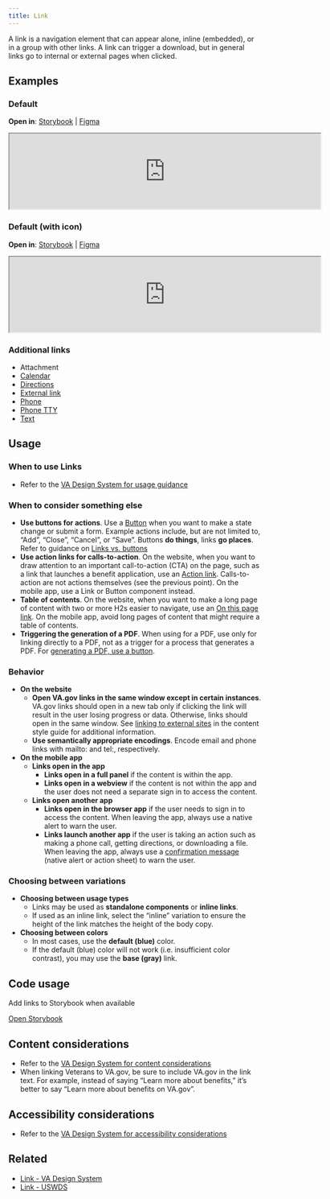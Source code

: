 ```yaml
---
title: Link
---
```


A link is a navigation element that can appear alone, inline (embedded), or in a group with other links. A link can trigger a download, but in general links go to internal or external pages when clicked.

## Examples

### Default
**Open in**: [Storybook](https://department-of-veterans-affairs.github.io/va-mobile-library/?path=/docs/link--default)  |   [Figma](https://www.figma.com/file/QVLPB3eOunmKrgQOuOt0SU/%F0%9F%93%90-DesignLibrary2.0---VAMobile?type=design&node-id=10569-16679&mode=design&t=Os8aP9kEAvkcrH1D-4)
<iframe width="620" height="" alt="Image of component in Storybook" src="https://department-of-veterans-affairs.github.io/va-mobile-library/?path=/story/link--default&full=1&shortcuts=false&singleStory=true" allowfullscreen></iframe>

### Default (with icon)

**Open in**: [Storybook](https://department-of-veterans-affairs.github.io/va-mobile-library/?path=/docs/link--default-with-icon)  |   [Figma](https://www.figma.com/file/QVLPB3eOunmKrgQOuOt0SU/%F0%9F%93%90-DesignLibrary2.0---VAMobile?type=design&node-id=10569-16679&mode=design&t=Os8aP9kEAvkcrH1D-4)
<iframe width="620" height="" alt="Image of component in Storybook" src="https://department-of-veterans-affairs.github.io/va-mobile-library/?path=/story/link--default-with-icon&full=1&shortcuts=false&singleStory=true" allowfullscreen></iframe>

### Additional links
* Attachment
* [Calendar](https://department-of-veterans-affairs.github.io/va-mobile-library/iframe.html?args=&id=link--calendar&viewMode=story)
* [Directions](https://department-of-veterans-affairs.github.io/va-mobile-library/iframe.html?args=&id=link--directions&viewMode=story)
* [External link](https://department-of-veterans-affairs.github.io/va-mobile-library/iframe.html?args=&id=link--external-link&viewMode=story)
* [Phone](https://department-of-veterans-affairs.github.io/va-mobile-library/iframe.html?args=&id=link--phone&viewMode=story)
* [Phone TTY](https://department-of-veterans-affairs.github.io/va-mobile-library/iframe.html?args=&id=link--phone-tty&viewMode=story)
* [Text](https://department-of-veterans-affairs.github.io/va-mobile-library/iframe.html?args=&id=link--text&viewMode=story)

## Usage

### When to use Links
* Refer to the [VA Design System for usage guidance](https://design.va.gov/components/link/#usage)

### When to consider something else
* **Use buttons for actions**. Use a [Button](https://design.va.gov/components/button) when you want to make a state change or submit a form. Example actions include, but are not limited to, “Add”, “Close”, “Cancel”, or “Save”. Buttons **do things**, links **go places**. Refer to guidance on [Links vs. buttons](https://design.va.gov/components/link/action#links-vs-buttons)
* **Use action links for calls-to-action**. On the website, when you want to draw attention to an important call-to-action (CTA) on the page, such as a link that launches a benefit application, use an [Action link](https://design.va.gov/components/link/action). Calls-to-action are not actions themselves (see the previous point). On the mobile app, use a Link or Button component instead.
* **Table of contents**. On the website, when you want to make a long page of content with two or more H2s easier to navigate, use an [On this page link](https://design.va.gov/components/on-this-page). On the mobile app, avoid long pages of content that might require a table of contents.
* **Triggering the generation of a PDF**. When using for a PDF, use only for linking directly to a PDF, not as a trigger for a process that generates a PDF. For [generating a PDF, use a button](https://design.va.gov/components/link/#links-vs-buttons).

### Behavior
* **On the website**
    * **Open VA.gov links in the same window except in certain instances**. VA.gov links should open in a new tab only if clicking the link will result in the user losing progress or data. Otherwise, links should open in the same window. See [linking to external sites](https://design.va.gov/content-style-guide/links/#linking-to-external-sites) in the content style guide for additional information.
    * **Use semantically appropriate encodings**. Encode email and phone links with mailto: and tel:, respectively.
* **On the mobile app**
	* **Links open in the app**
		* **Links open in a full panel** if the content is within the app.
		* **Links open in a webview** if the content is not within the app and the user does not need a separate sign in to access the content.
	* **Links open another app**
		* **Links open in the browser app** if the user needs to sign in to access the content. When leaving the app, always use a native alert to warn the user.
		* **Links launch another app** if the user is taking an action such as making a phone call, getting directions, or downloading a file. When leaving the app, always use a [confirmation message](https://department-of-veterans-affairs.github.io/va-mobile-app/docs/Flagship%20design%20library/Patterns/confirmation-messages) (native alert or action sheet) to warn the user.

### Choosing between variations
* **Choosing between usage types**
    * Links may be used as **standalone components** or **inline links**.
    * If used as an inline link, select the “inline” variation to ensure the height of the link matches the height of the body copy.
* **Choosing between colors**
    * In most cases, use the **default (blue)** color.
    * If the default (blue) color will not work (i.e. insufficient color contrast), you may use the **base (gray)** link.

## Code usage
Add links to Storybook when available

[Open Storybook](https://department-of-veterans-affairs.github.io/va-mobile-library/?path=/docs/button--base)

## Content considerations
* Refer to the [VA Design System for content considerations](https://design.va.gov/components/link/#content-considerations)
* When linking Veterans to VA.gov, be sure to include VA.gov in the link text. For example, instead of saying “Learn more about benefits,” it’s better to say “Learn more about benefits on VA.gov”.

## Accessibility considerations
* Refer to the [VA Design System for accessibility considerations](https://design.va.gov/components/link/#accessibility-considerations)

## Related
* [Link - VA Design System](https://design.va.gov/components/link/)
* [Link - USWDS](https://designsystem.digital.gov/components/link/)